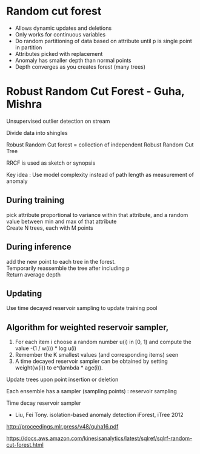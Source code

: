 

# Random cut forest

* Allows dynamic updates and deletions
* Only works for continuous variables
* Do random partitioning of data based on attribute until p is single point in partition
* Attributes picked with replacement
* Anomaly has smaller depth than normal points
* Depth converges as you creates forest (many trees)

# Robust Random Cut Forest - Guha, Mishra

Unsupervised outlier detection on stream

Divide data into shingles

Robust Random Cut forest = collection of independent Robust Random Cut Tree

RRCF is used as sketch or synopsis

Key idea : Use model complexity instead of path length as measurement of anomaly

## During training

pick attribute proportional to variance within that attribute, and a random value between min and max of that attribute  
Create N trees, each with M points  

## During inference

add the new point to each tree in the forest.  
Temporarily reassemble the tree after including p  
Return average depth   

## Updating 

Use time decayed reservoir sampling to update training pool

## Algorithm for weighted reservoir sampler,

1. For each item i choose a random number u(i) in [0, 1) and compute the value -(1 / w(i)) * log u(i)
2. Remember the K smallest values (and corresponding items) seen
3. A time decayed reservoir sampler can be obtained by setting weight(w(i)) to e^(lambda * age(i)).

Update trees upon point insertion or deletion

Each ensemble has a sampler (sampling points) : reservoir sampling

Time decay reservoir sampler

* Liu, Fei Tony.  isolation-based anomaly detection iForest, iTree 2012

http://proceedings.mlr.press/v48/guha16.pdf

https://docs.aws.amazon.com/kinesisanalytics/latest/sqlref/sqlrf-random-cut-forest.html
